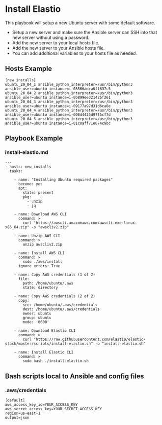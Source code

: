 # Install Elastio

This playbook will setup a new Ubuntu server with some default software.

- Setup a new server and make sure the Ansible server can SSH into that new server without using a password.
- Add the new server to your local hosts file.
- Add the new server to your Ansible hosts file.
- You can add additional variables to your hosts file as needed.

## Hosts Example

```
[new_installs]
ubuntu_20_04_1 ansible_python_interpreter=/usr/bin/python3 ansible_user=ubuntu instance=i-08566adca0ff637c5
ubuntu_20_04_2 ansible_python_interpreter=/usr/bin/python3 ansible_user=ubuntu instance=i-0b899ee321425f261
ubuntu_20_04_3 ansible_python_interpreter=/usr/bin/python3 ansible_user=ubuntu instance=i-09177a97d31d6ca6e
ubuntu_20_04_4 ansible_python_interpreter=/usr/bin/python3 ansible_user=ubuntu instance=i-008d4426d97f5cf7d
ubuntu_20_04_5 ansible_python_interpreter=/usr/bin/python3 ansible_user=ubuntu instance=i-01c0aff71e074c9bc

```

## Playbook Example

### install-elastio.md

```
---
- hosts: new_installs
  tasks:

    - name: "Installing Ubuntu required packages"
      become: yes
      apt:
        state: present
        pkg:
          - unzip
          - jq

    - name: Download AWS CLI
      command: >
        curl "https://awscli.amazonaws.com/awscli-exe-linux-x86_64.zip" -o "awscliv2.zip"

    - name: Unzip AWS CLI
      command: >
        unzip awscliv2.zip

    - name: Install AWS CLI
      command: >
        sudo ./aws/install
      ignore_errors: True

    - name: Copy AWS credentials (1 of 2)
      file:
        path: /home/ubuntu/.aws
        state: directory

    - name: Copy AWS credentials (2 of 2)
      copy:
        src: /home/ubuntu/.aws/credentials
        dest: /home/ubuntu/.aws/credentials
        owner: ubuntu
        group: ubuntu
        mode: '0600'

    - name: Download Elastio CLI
      command: >
        curl "https://raw.githubusercontent.com/elastio/elastio-stack/master/scripts/install-elastio.sh" -o "install-elastio.sh"

    - name: Install Elastio CLI
      command: >
        sudo bash ./install-elastio.sh

```

## Bash scripts local to Ansible and config files

### .aws/credentials

```
[default]
aws_access_key_id=YOUR_ACCESS_KEY
aws_secret_access_key=YOUR_SECRET_ACCESS_KEY
region=us-east-1
output=json
```
